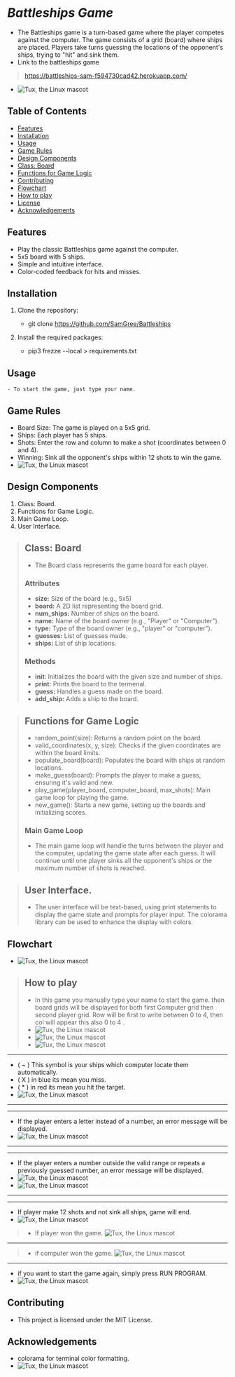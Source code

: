 # *Battleships Game*

  - The Battleships game is a turn-based game where the player competes against the computer. The game consists of a grid (board) where ships are placed. Players take turns guessing the locations of the opponent's ships, trying to "hit" and sink them.
  - Link to the battleships game 
  > <https://battleships-sam-f594730cad42.herokuapp.com/>

  - ![Tux, the Linux mascot](/readme.images/ami.responsive.ships.png) 
  

## **Table of Contents**
- [Features](#features)
- [Installation](#installation)
- [Usage](#usage)
- [Game Rules](#game-rules)
- [Design Components](#design-components)
- [Class: Board](#class-board)
- [Functions for Game Logic](#functions-for-game-logic)
- [Contributing](#contributing)
- [Flowchart](#flowchart)
- [How to play](#how-to-play)
- [License](#license)
- [Acknowledgements](#acknowledgements)



## **Features**
- Play the classic Battleships game against the computer.
- 5x5 board with 5 ships.
- Simple and intuitive interface.
- Color-coded feedback for hits and misses.

## **Installation**

1. Clone the repository:
    
    - git clone <https://github.com/SamGree/Battleships>   

2. Install the required packages:
    - pip3 frezze --local > requirements.txt
    
    

## **Usage** 
    - To start the game, just type your name.
  
## **Game Rules**
  - Board Size: The game is played on a 5x5 grid.
  - Ships: Each player has 5 ships.
  - Shots: Enter the row and column to make a shot (coordinates between 0 and 4).
  - Winning: Sink all the opponent's ships within 12 shots to win the game.
   - ![Tux, the Linux mascot](/readme.images/run.program.png)

## **Design Components**
 
  1. Class: Board. 
  2. Functions for Game Logic.
  3. Main Game Loop.
  4. User Interface.

> ## **Class: Board**  
> - The Board class represents the game board for each player.
> ### Attributes
> - **size:** Size of the board (e.g., 5x5)
> - **board:** A 2D list representing the board grid.
> - **num_ships:** Number of ships on the board.
> - **name:** Name of the board owner (e.g., "Player" or "Computer").
> - **type:** Type of the board owner (e.g., "player" or "computer").
> - **guesses:** List of guesses made.
> - **ships:** List of ship locations.
>### Methods
> - __init__: Initializes the board with the given size and number of ships.
> - **print:** Prints the board to the termenal.
> - **guess:** Handles a guess made on the board.
> - **add_ship:** Adds a ship to the board.
 
> ## **Functions for Game Logic**
>  - random_point(size): Returns a random point on the board.
>  - valid_coordinates(x, y, size): Checks if the given coordinates are within the board limits.
> - populate_board(board): Populates the board with ships at random locations.
>  - make_guess(board): Prompts the player to make a guess, ensuring it's valid and new.
> - play_game(player_board, computer_board, max_shots): Main game loop for playing the game.
> - new_game(): Starts a new game, setting up the boards and initializing scores.
> ### Main Game Loop
> - The main game loop will handle the turns between the player and the computer, updating the game state after each guess. It will continue until one player sinks all the opponent's ships or the maximum number of shots is reached.

> ## **User Interface.**
> - The user interface will be text-based, using print statements to display the game state and prompts for player input. The colorama library can be used to enhance the display with colors.

## **Flowchart**
- ![Tux, the Linux mascot](/readme.images/design..png)

> ## **How to play**
> - In this game you manually type your name to start the game. then board grids will be displayed for both first Computer grid then second player grid. Row will be first to write between 0  to 4, then col will appear this also 0 to 4 .
> - ![Tux, the Linux mascot](/readme.images/type.name.png)
> - ![Tux, the Linux mascot](/readme.images/player.board.png)
> - ![Tux, the Linux mascot](/readme.images/computer.borad.png)
---
- ( ~ ) This symbol is your ships which computer locate them automatically.
- ( X )  in blue its mean you miss.
- ( * ) in red its mean you hit the target.
- ![Tux, the Linux mascot](/readme.images/miss.hit.png)
---
---
- If the player enters a letter instead of a number, an error message will be displayed.
- ![Tux, the Linux mascot](/readme.images/string.enter.png)
---
---
- If the player enters a number outside the valid range or repeats a previously guessed number, an error message will be displayed.
- ![Tux, the Linux mascot](/readme.images/repeated.guess.png)
- ![Tux, the Linux mascot](/readme.images/number.outof.range.png)
---
---
- If player make 12 shots and not sink all ships, game will end.
- ![Tux, the Linux mascot](/readme.images/max.shots.png)
> - If player won the game.
> ![Tux, the Linux mascot](/readme.images/player.won.png)
---
> - if computer won the game. 
> ![Tux, the Linux mascot](/readme.images/computer.won.png)
---
- if you want to start the game again, simply press RUN PROGRAM.
- ![Tux, the Linux mascot](/readme.images/run%20program.png)





## **Contributing**
- This project is licensed under the MIT License.

## **Acknowledgements**
 - colorama for terminal color formatting.
  - ![Tux, the Linux mascot](/readme.images/requirements.png)



